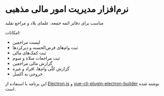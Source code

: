 # نرم‌افزار مدیریت امور مالی مذهبی
مناسب برای دفاتر ائمه جمعه، علمای بلاد و مراجع تقلید

امکانات:
* لیست مراجعین
* ثبت وام‌های قرض‌الحسنه و دیرکردها
* ثبت کمک‌های مالی
* ثبت مراجعات صلاة و صوم
* گزارش مالی مراجعین
* گزارش کلّی وام‌ها، افراد و غیره
* خروجی به اکسل

این برنامه با استفاده از [Electron.js](https://github.com/electron/electron) و [vue-cli-plugin-electron-builder](https://github.com/nklayman/vue-cli-plugin-electron-builder) نوشته شده است.
